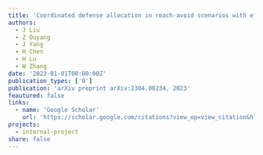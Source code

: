 ```yaml
---
title: 'Coordinated defense allocation in reach-avoid scenarios with efficient online optimization'
authors:
  - J Liu
  - Z Ouyang
  - J Yang
  - H Chen
  - H Lu
  - W Zhang
date: '2023-01-01T00:00:00Z'
publication_types: ['0']
publication: 'arXiv preprint arXiv:2304.00234, 2023'
feautured: false
links:
  - name: 'Google Scholar'
    url: 'https://scholar.google.com/citations?view_op=view_citation&hl=en&user=sFTLO0EAAAAJ&cstart=20&pagesize=80&citation_for_view=sFTLO0EAAAAJ:9vf0nzSNQJEC'
projects:
  - internal-project
share: false
---
```

